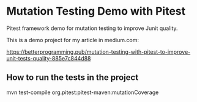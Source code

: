# Mutation Testing Demo with Pitest
Pitest framework demo for mutation testing to improve Junit quality.

This is a demo project for my article in medium.com:

https://betterprogramming.pub/mutation-testing-with-pitest-to-improve-unit-tests-quality-885e7c844d88

## How to run the tests in the project
 mvn test-compile org.pitest:pitest-maven:mutationCoverage

